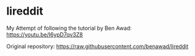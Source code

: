 # lireddit

My Attempt of following the tutorial by Ben Awad: https://youtu.be/I6ypD7qv3Z8

Original repository: https://raw.githubusercontent.com/benawad/lireddit
